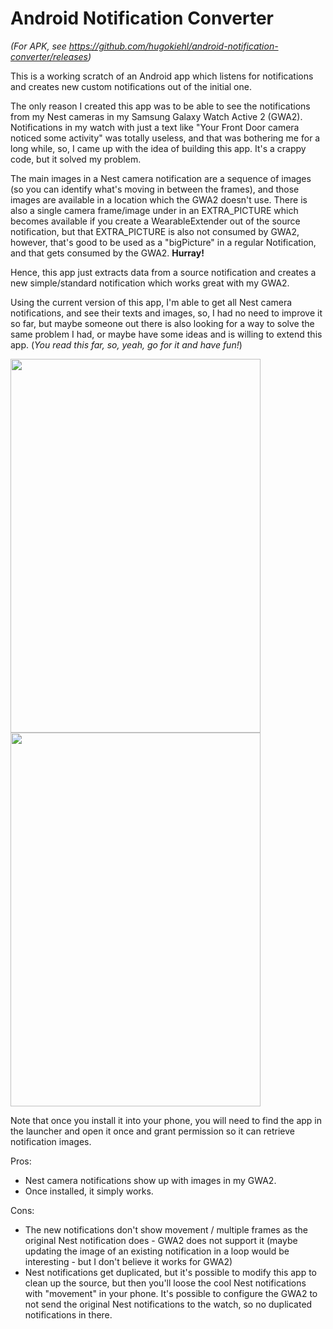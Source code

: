 # Android Notification Converter

*(For APK, see https://github.com/hugokiehl/android-notification-converter/releases)*

This is a working scratch of an Android app which listens for notifications and creates new custom notifications out of the initial one. 

The only reason I created this app was to be able to see the notifications from my Nest cameras in my Samsung Galaxy Watch Active 2 (GWA2). Notifications in my watch with just a text like "Your Front Door camera noticed some activity" was totally useless, and that was bothering me for a long while, so, I came up with the idea of building this app. It's a crappy code, but it solved my problem.

The main images in a Nest camera notification are a sequence of images (so you can identify what's moving in between the frames), and those images are available in a location which the GWA2 doesn't use. There is also a single camera frame/image under in an EXTRA_PICTURE which becomes available if you create a WearableExtender out of the source notification, but that EXTRA_PICTURE is also not consumed by GWA2, however, that's good to be used as a "bigPicture" in a regular Notification, and that gets consumed by the GWA2. **Hurray!**

Hence, this app just extracts data from a source notification and creates a new simple/standard notification which works great with my GWA2.

Using the current version of this app, I'm able to get all Nest camera notifications, and see their texts and images, so, I had no need to improve it so far, but maybe someone out there is also looking for a way to solve the same problem I had, or maybe have some ideas and is willing to extend this app. (*You read this far, so, yeah, go for it and have fun!*)

<img src="https://user-images.githubusercontent.com/3311313/156721887-98af5597-b0fd-400c-8eed-49641446ab62.jpg" width="400" height="598"/> <img src="https://user-images.githubusercontent.com/3311313/156721902-69cb44b7-19fe-442d-941b-69cae9da2d1f.jpg" width="400" height="598"/>

Note that once you install it into your phone, you will need to find the app in the launcher and open it once and grant permission so it can retrieve notification images.

Pros: 
- Nest camera notifications show up with images in my GWA2.
- Once installed, it simply works. 

Cons:
- The new notifications don't show movement / multiple frames as the original Nest notification does - GWA2 does not support it (maybe updating the image of an existing notification in a loop would be interesting - but I don't believe it works for GWA2) 
- Nest notifications get duplicated, but it's possible to modify this app to clean up the source, but then you'll loose the cool Nest notifications with "movement" in your phone. It's possible to configure the GWA2 to not send the original Nest notifications to the watch, so no duplicated notifications in there. 
